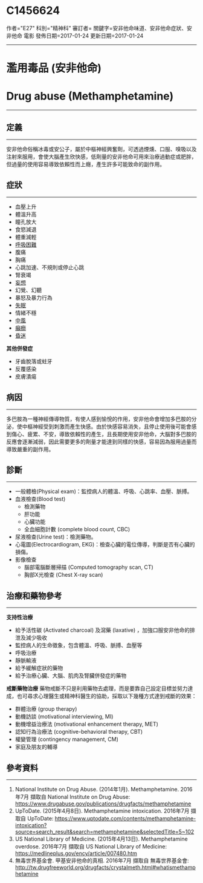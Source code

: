 # C1456624
作者="E27"
科別="精神科"
審訂者=
關鍵字=安非他命味道、安非他命症狀、安非他命 電影
發佈日期=2017-01-24
更新日期=2017-01-24

----------
# 濫用毒品 (安非他命)
# Drug abuse (Methamphetamine)
----------
## 定義
----------

安非他命俗稱冰毒或安公子，屬於中樞神經興奮劑，可透過煙燻、口服、嗅吸以及注射來服用，會使大腦產生欣快感，低劑量的安非他命可用來治療過動症或肥胖，但過量的使用容易導致依賴性而上癮，產生許多可能致命的副作用。

## 症狀
----------
- 血壓上升
- 體溫升高
- 瞳孔放大
- 食慾減退
- 體重減輕
- [呼吸困難](C0013404)
- 腹痛
- 胸痛
- 心跳加速、不規則或停止心跳
- 腎衰竭
- [妄想](C0011253)
- 幻覺、幻聽
- 暴怒及暴力行為
- [失眠](C0917801-01)
- 情緒不穩
- [中風](C0038454)
- [癲癇](C0014544)
- [昏迷](C0009421)

**其他併發症**

- 牙齒脫落或蛀牙
- 反覆感染
- 皮膚潰瘍
## 病因
----------

多巴胺為一種神經傳導物質，有使人感到愉悅的作用，安非他命會增加多巴胺的分泌，使中樞神經受到刺激而產生快感。由於快感容易消失，且停止使用後可能會感到傷心、疲累、不安，導致依賴性的產生，且長期使用安非他命，大腦對多巴胺的反應會逐漸減弱，因此需要更多的劑量才能達到同樣的快感，容易因為服用過量而導致嚴重的副作用。

## 診斷
----------
- 一般體檢(Physical exam)：監控病人的體溫、呼吸、心跳率、血壓、脈搏。
- 血液檢查(Blood test)
  - 檢測藥物
  - 肝功能
  - 心臟功能
  - 全血細胞計數 (complete blood count, CBC)
- 尿液檢查(Urine test)：檢測藥物。
- 心電圖(Electrocardiogram, EKG)：檢查心臟的電位傳導，判斷是否有心臟的損傷。
- 影像檢查
  - 腦部電腦斷層掃描 (Computed tomography scan, CT)
  - 胸部X光檢查 (Chest X-ray scan)
## 治療和藥物參考
----------

**支持性治療**

- 給予活性碳 (Activated charcoal) 及瀉藥 (laxative) ，加強口服安非他命的排泄及減少吸收
- 監控病人的生命徵象，包含體溫、呼吸、脈搏、血壓等
- 呼吸治療
- 靜脈輸液
- 給予緩解症狀的藥物
- 給予治療心臟、大腦、肌肉及腎臟併發症的藥物

**戒斷藥物治療**
藥物戒斷不只是利用藥物去處理，而是要靠自己設定目標並努力達成，也可尋求心理醫生或精神科醫生的協助，採取以下幾種方式達到戒斷的效果：

- 群體治療 (group therapy)
- 動機訪談 (motivational interviewing, MI)
- 動機增益治療法 (motivational enhancement therapy, MET)
- 認知行為治療法 (cognitive-behavioral therapy, CBT)
- 權變管理 (contingency management, CM)
- 家庭及朋友的輔導
## 參考資料
----------
1. National Institute on Drug Abuse. (2014年1月). Methamphetamine. 2016年7月 擷取自 National Institute on Drug Abuse: https://www.drugabuse.gov/publications/drugfacts/methamphetamine
2. UpToDate. (2015年4月8日). Methamphetamine intoxication. 2016年7月 擷取自 UpToDate: https://www.uptodate.com/contents/methamphetamine-intoxication?source=search_result&search=methamphetamine&selectedTitle=5~102
3. US National Library of Medicine. (2015年4月13日). Methamphetamine overdose. 2016年7月 擷取自 US National Library of Medicine: https://medlineplus.gov/ency/article/007480.htm
4. 無毒世界基金會. 甲基安非他命的真相. 2016年7月 擷取自 無毒世界基金會: http://tw.drugfreeworld.org/drugfacts/crystalmeth.html#whatismethamphetamine




